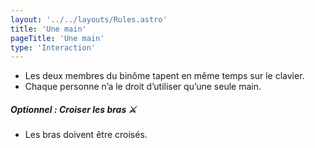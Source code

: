 ```yaml
---
layout: '../../layouts/Rules.astro'
title: 'Une main'
pageTitle: 'Une main'
type: 'Interaction'
---
```

- Les deux membres du binôme tapent en même temps sur le clavier.
- Chaque personne n’a le droit d’utiliser qu’une seule main.

##### Optionnel : Croiser les bras ⚔️
  - Les bras doivent être croisés.